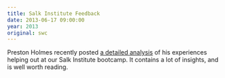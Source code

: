 ```yaml
---
title: Salk Institute Feedback
date: 2013-06-17 09:00:00
year: 2013
original: swc
---
```

<p>
  Preston Holmes recently posted
  <a href="http://ptone.com/dablog/2013/06/getting-involved-with-software-carpentry/">a detailed analysis</a>
  of his experiences helping out at our Salk Institute bootcamp.
  It contains a lot of insights,
  and is well worth reading.
</p>

